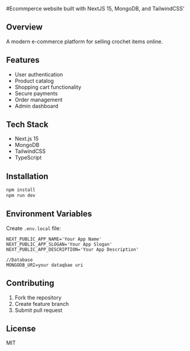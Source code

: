 #Ecommperce website built with NextJS 15, MongoDB, and TailwindCSS'
## Overview
A modern e-commerce platform for selling crochet items online.

## Features
- User authentication
- Product catalog
- Shopping cart functionality
- Secure payments
- Order management
- Admin dashboard

## Tech Stack
- Next.js 15
- MongoDB
- TailwindCSS
- TypeScript

## Installation
```bash
npm install
npm run dev
```

## Environment Variables
Create `.env.local` file:
```
NEXT_PUBLIC_APP_NAME='Your App Name'
NEXT_PUBLIC_APP_SLOGAN='Your App Slogan'
NEXT_PUBLIC_APP_DESCRIPTION='Your App Description'

//Database
MONGODB_URI=your dataqbae uri
```

## Contributing
1. Fork the repository
2. Create feature branch
3. Submit pull request

## License
MIT
